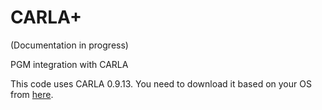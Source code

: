 # CARLA+

(Documentation in progress)

PGM integration with CARLA

This code uses CARLA 0.9.13. You need to download it based on your OS from [here](https://github.com/carla-simulator/carla/releases/tag/0.9.13).
